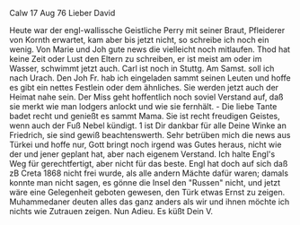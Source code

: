  Calw 17 Aug 76
Lieber David

Heute war der engl-wallissche Geistliche Perry mit seiner Braut, Pfleiderer von Kornth erwartet, kam aber bis jetzt nicht, so schreibe ich noch ein wenig. Von Marie und Joh gute news die vielleicht noch mitlaufen. Thod hat keine Zeit oder Lust den Eltern zu schreiben, er ist meist am oder im Wasser, schwimmt jetzt auch. Carl ist noch in Stuttg. Am Samst. soll ich nach Urach. Den Joh Fr. hab ich eingeladen sammt seinen Leuten und hoffe es gibt ein nettes Festlein oder dem ähnliches. Sie werden jetzt auch der Heimat nahe sein. Der Miss geht hoffentlich noch soviel Verstand auf, daß sie merkt wie man lodgers anlockt und wie sie fernhält. - Die liebe Tante badet recht und genießt es sammt Mama. Sie ist recht freudigen Geistes, wenn auch der Fuß Nebel kündigt. <Verlagsbuchhandlung>1 ist Dir dankbar für alle Deine Winke an Friedrich, sie sind gewiß beachtenswerth. Sehr betrüben mich die news aus Türkei und hoffe nur, Gott bringt noch irgend was Gutes heraus, nicht wie der und jener geplant hat, aber nach eigenem Verstand. Ich halte Engl's Weg für gerechtfertigt, aber nicht für das beste. Engl hat doch auf sich daß zB Creta 1868 nicht frei wurde, als alle andern Mächte dafür waren; damals konnte man nicht sagen, es gönne die Insel den "Russen" nicht, und jetzt wäre eine Gelegenheit geboten gewesen, den Türk etwas Ernst zu zeigen. Muhammedaner deuten alles das ganz anders als wir und ihnen möchte ich nichts wie Zutrauen zeigen. Nun Adieu. Es küßt  Dein V.
